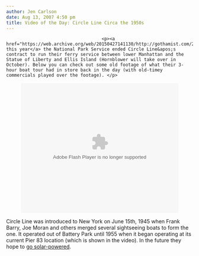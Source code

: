 ```yaml
---
author: Jen Carlson
date: Aug 13, 2007 4:50 pm
title: Video of the Day: Circle Line Circa the 1950s
---
```


	
										<p><a href="https://web.archive.org/web/20150427141130/http://gothamist.com/2007/06/29/no_more_statue.php">Earlier this year</a> the National Park Service ended Circle Line&apos;s contract to run their ferry service between lower Manhattan and the Statue of Liberty and Ellis Island (Hornblower will take over in October). Below you can check out some old footage of what their 3-hour boat tour had in store back in the day (with old-timey commercials played over the footage). </p>

<center><object width="425" height="350"><param name="movie" value="http://www.youtube.com/v/dBQ0ADyTZUw"><param name="wmode" value="transparent"><embed src="https://web.archive.org/web/20150427141130oe_/http://www.youtube.com/v/dBQ0ADyTZUw" type="application/x-shockwave-flash" wmode="transparent" width="425" height="350"></object></center>

<p>Circle Line was introduced to New York on June 15th, 1945 when Frank Barry, Joe Moran and others merged several sightseeing boats to form the one. It operated out of Battery Park until 1955 when it began operating at its current Pier 83 location (which is shown in the video). In the future they hope to <a href="https://web.archive.org/web/20150427141130/http://gothamist.com/2007/05/27/circle_line_wan.php">go solar-powered</a>. </p>					
										
									
				